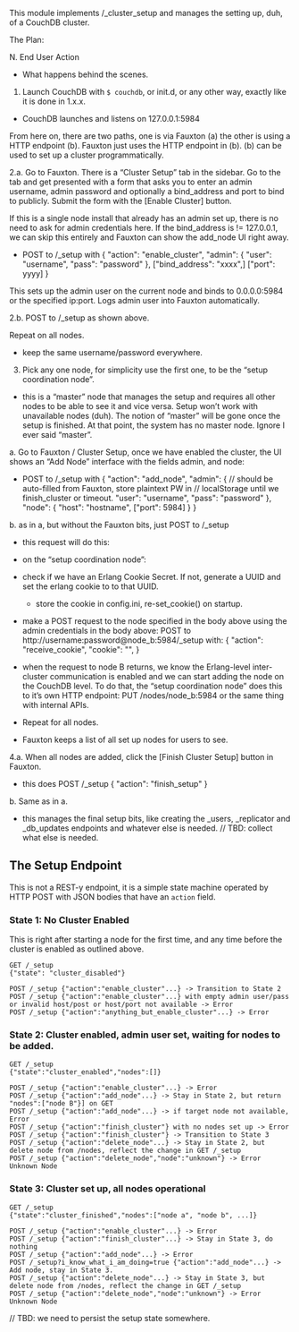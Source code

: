 This module implements /_cluster_setup and manages the setting up, duh, of a CouchDB cluster.

The Plan:

N. End User Action
- What happens behind the scenes.


1. Launch CouchDB with `$ couchdb`, or init.d, or any other way, exactly
like it is done in 1.x.x.
- CouchDB launches and listens on 127.0.0.1:5984

From here on, there are two paths, one is via Fauxton (a) the other is
using a HTTP endpoint (b). Fauxton just uses the HTTP endpoint in (b).
(b) can be used to set up a cluster programmatically.


2.a. Go to Fauxton. There is a “Cluster Setup” tab in the sidebar. Go
to the tab and get presented with a form that asks you to enter an admin
username, admin password and optionally a bind_address and port to bind
to publicly. Submit the form with the [Enable Cluster] button.

If this is a single node install that already has an admin set up, there
is no need to ask for admin credentials here. If the bind_address is !=
127.0.0.1, we can skip this entirely and Fauxton can show the add_node
UI right away.

- POST to /_setup with
  {
    "action": "enable_cluster",
    "admin": {
      "user": "username",
      "pass": "password"
    },
    ["bind_address": "xxxx",]
    ["port": yyyy]
  }

This sets up the admin user on the current node and binds to 0.0.0.0:5984
or the specified ip:port. Logs admin user into Fauxton automatically.

2.b. POST to /_setup as shown above.

Repeat on all nodes.
- keep the same username/password everywhere.


3. Pick any one node, for simplicity use the first one, to be the
“setup coordination node”.
- this is a “master” node that manages the setup and requires all
  other nodes to be able to see it and vice versa. Setup won’t work
  with unavailable nodes (duh). The notion of “master” will be gone
  once the setup is finished. At that point, the system has no
  master node. Ignore I ever said “master”.

a. Go to Fauxton / Cluster Setup, once we have enabled the cluster, the
UI shows an “Add Node” interface with the fields admin, and node:
- POST to /_setup with
  {
    "action": "add_node",
    "admin": { // should be auto-filled from Fauxton, store plaintext PW in
               // localStorage until we finish_cluster or timeout.
      "user": "username",
      "pass": "password"
    },
    "node": {
      "host": "hostname",
      ["port": 5984]
    }
  }

b. as in a, but without the Fauxton bits, just POST to /_setup
- this request will do this:
 - on the “setup coordination node”:
  - check if we have an Erlang Cookie Secret. If not, generate
    a UUID and set the erlang cookie to to that UUID.
    - store the cookie in config.ini, re-set_cookie() on startup.
  - make a POST request to the node specified in the body above
    using the admin credentials in the body above:
    POST to http://username:password@node_b:5984/_setup with:
    {
      "action": "receive_cookie",
      "cookie": "<secretcookie>",
    }

  - when the request to node B returns, we know the Erlang-level
    inter-cluster communication is enabled and we can start adding
    the node on the CouchDB level. To do that, the “setup
    coordination node” does this to it’s own HTTP endpoint:
    PUT /nodes/node_b:5984 or the same thing with internal APIs.

- Repeat for all nodes.
- Fauxton keeps a list of all set up nodes for users to see.


4.a. When all nodes are added, click the [Finish Cluster Setup] button
in Fauxton.
- this does POST /_setup
  {
    "action": "finish_setup"
  }

b. Same as in a.

- this manages the final setup bits, like creating the _users,
  _replicator and _db_updates endpoints and whatever else is needed.
  // TBD: collect what else is needed.


## The Setup Endpoint

This is not a REST-y endpoint, it is a simple state machine operated
by HTTP POST with JSON bodies that have an `action` field.

### State 1: No Cluster Enabled

This is right after starting a node for the first time, and any time
before the cluster is enabled as outlined above.

```
GET /_setup
{"state": "cluster_disabled"}

POST /_setup {"action":"enable_cluster"...} -> Transition to State 2
POST /_setup {"action":"enable_cluster"...} with empty admin user/pass or invalid host/post or host/port not available -> Error
POST /_setup {"action":"anything_but_enable_cluster"...} -> Error
```

### State 2: Cluster enabled, admin user set, waiting for nodes to be added.

```
GET /_setup
{"state":"cluster_enabled","nodes":[]}

POST /_setup {"action":"enable_cluster"...} -> Error
POST /_setup {"action":"add_node"...} -> Stay in State 2, but return "nodes":["node B"}] on GET
POST /_setup {"action":"add_node"...} -> if target node not available, Error
POST /_setup {"action":"finish_cluster"} with no nodes set up -> Error
POST /_setup {"action":"finish_cluster"} -> Transition to State 3
POST /_setup {"action":"delete_node"...} -> Stay in State 2, but delete node from /nodes, reflect the change in GET /_setup
POST /_setup {"action":"delete_node","node":"unknown"} -> Error Unknown Node
```

### State 3: Cluster set up, all nodes operational

```
GET /_setup
{"state":"cluster_finished","nodes":["node a", "node b", ...]}

POST /_setup {"action":"enable_cluster"...} -> Error
POST /_setup {"action":"finish_cluster"...} -> Stay in State 3, do nothing
POST /_setup {"action":"add_node"...} -> Error
POST /_setup?i_know_what_i_am_doing=true {"action":"add_node"...} -> Add node, stay in State 3.
POST /_setup {"action":"delete_node"...} -> Stay in State 3, but delete node from /nodes, reflect the change in GET /_setup
POST /_setup {"action":"delete_node","node":"unknown"} -> Error Unknown Node
```

// TBD: we need to persist the setup state somewhere.
